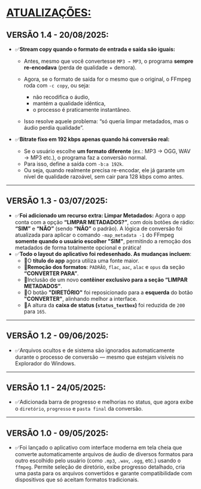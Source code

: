 # [ATUALIZAÇÕES:](./UPDATES.md#vers%C3%A3o-10---09052025)
## VERSÃO 1.4 - 20/08/2025:
* ✅**Stream copy quando o formato de entrada e saída são iguais:**
    * Antes, mesmo que você convertesse `MP3 → MP3`, o programa **sempre re-encodava** (perda de qualidade + demora).
    * Agora, se o formato de saída for o mesmo que o original, o FFmpeg roda com `-c copy`, ou seja:

      * não recodifica o áudio,
      * mantém a qualidade idêntica,
      * o processo é praticamente instantâneo.

    * Isso resolve aquele problema: “só queria limpar metadados, mas o áudio perdia qualidade”.

* ✅**Bitrate fixo em 192 kbps apenas quando há conversão real:**
    * Se o usuário escolhe **um formato diferente** (ex.: MP3 → OGG, WAV → MP3 etc.), o programa faz a conversão normal.
    * Para isso, define a saída com `-b:a 192k`.
    * Ou seja, quando realmente precisa re-encodar, ele já garante um nível de qualidade razoável, sem cair para 128 kbps como antes.
---

## VERSÃO 1.3 - 03/07/2025:
* ✅**Foi adicionado um recurso extra: Limpar Metadados:** Agora o app conta com a opção **“LIMPAR METADADOS?”**, com dois botões de rádio: **“SIM”** e **“NÃO”** (sendo **“NÃO”** o padrão). A lógica de conversão foi atualizada para aplicar o comando `-map_metadata -1` do FFmpeg **somente quando o usuário escolher "SIM"**, permitindo a remoção dos metadados de forma totalmente opcional e prática!
* ✅**Todo o layout do aplicativo foi redesenhado. As mudanças incluem**:
  * 🔸O **título do app** agora utiliza uma fonte maior.
  * 🔸**Remoção dos formatos**: `PADRÃO`, `flac`, `aac`, `alac` e `opus` da seção **“CONVERTER PARA”**.
  * 🔸Inclusão de um novo **contêiner exclusivo para a seção “LIMPAR METADADOS”**.
  * 🔸O botão **"DIRETÓRIO"** foi reposicionado para a **esquerda** do botão **"CONVERTER"**, alinhando melhor a interface.
  * 🔸A altura da **caixa de status (`status_textbox`)** foi reduzida de `200` para `165`.
---

## VERSÃO 1.2 - 09/06/2025:
* ✅Arquivos ocultos e de sistema são ignorados automaticamente durante o processo de conversão — mesmo que estejam visíveis no Explorador do Windows.
---

## VERSÃO 1.1 - 24/05/2025:
* ✅Adicionada barra de progresso e melhorias no status, que agora exibe o `diretório`, `progresso` e `pasta final` da conversão.
---

## VERSÃO 1.0 - 09/05/2025:
* ✅Foi lançado o aplicativo com interface moderna em tela cheia que converte automaticamente arquivos de áudio de diversos formatos para outro escolhido pelo usuário (como `.mp3`, `.wav`, `.ogg`, etc.) usando o `ffmpeg`. Permite seleção de diretório, exibe progresso detalhado, cria uma pasta para os arquivos convertidos e garante compatibilidade com dispositivos que só aceitam formatos tradicionais.
